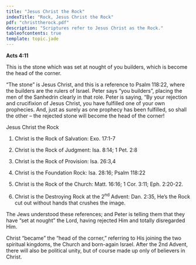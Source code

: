 ```yaml
---
title: "Jesus Christ the Rock"
indexTitle: "Rock, Jesus Christ the Rock"
pdf: "christtherock.pdf"
description: "Scriptures refer to Jesus Christ as the Rock."
tableofcontents: true
template: topic.jade
---
```


**Acts 4:11**

This is the stone which was set at nought of you builders, which is become the head of the corner.

“The stone” is Jesus Christ, and this is a reference to Psalm 118:22, where the builders are the rulers of Israel. Peter says “you builders”, placing the men of the Sanhedrin clearly in that role. Peter is saying, “By your rejection and crucifixion of Jesus Christ, you have fulfilled one of your own prophecies. And, just as surely as one prophecy has been fulfilled, so shall the other – the rejected stone will become the head of the corner!

Jesus Christ the Rock

1.  Christ is the Rock of Salvation: Exo. 17:1-7

2.  Christ is the Rock of Judgment: Isa. 8:14; 1 Pet. 2:8

3.  Christ is the Rock of Provision: Isa. 26:3,4

4.  Christ is the Foundation Rock: Isa. 28:16; Psalm 118:22

5.  Christ is the Rock of the Church: Matt. 16:16; 1 Cor. 3:11; Eph. 2:20-22.

6.  Christ is the Destroying Rock at the 2<sup>nd</sup> Advent: Dan. 2:35, He’s the Rock cut out without hands that crushes the image.

The Jews understood these references; and Peter is telling them that they have “set at nought” the Lord, having rejected Him and totally disregarded Him.

Christ “became” the “head of the corner,” referring to His joining the two spiritual kingdoms, the Church and born-again Israel. After the 2nd Advent, there will also be political unity, but of course made up only of believers in Christ.


